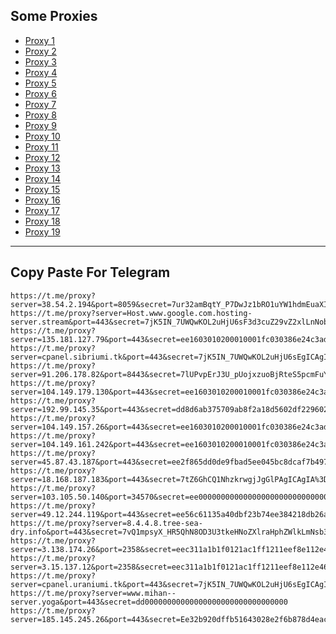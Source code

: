 Some Proxies
---
- [Proxy 1](https://t.me/proxy?server=38.54.2.194&port=8059&secret=7ur32amBqtY_P7DwJz1bRO1uYW1hdmEuaXI%3D)
- [Proxy 2](https://t.me/proxy?server=Host.www.google.com.hosting-server.stream&port=443&secret=7jK5IN_7UWQwKOL2uHjU6sF3d3cuZ29vZ2xlLnNob3A)
- [Proxy 3](https://t.me/proxy?server=135.181.127.79&port=443&secret=ee1603010200010001fc030386e24c3add74776974636863646e2e6e6574)
- [Proxy 4](https://t.me/proxy?server=cpanel.sibriumi.tk&port=443&secret=7jK5IN_7UWQwKOL2uHjU6sEgICAgICAgICAgICAgICA)
- [Proxy 5](https://t.me/proxy?server=91.206.178.82&port=8443&secret=7lUPvpErJ3U_pUojxzuoBjRteS5pcmFuY2VsbC5pcg%3D%3D)
- [Proxy 6](https://t.me/proxy?server=104.149.179.130&port=443&secret=ee1603010200010001fc030386e24c3add4d592e6952616e43656c6c2e4b6f73)
- [Proxy 7](https://t.me/proxy?server=192.99.145.35&port=443&secret=dd8d6ab375709ab8f2a18d5602df229602732e636f6d)
- [Proxy 8](https://t.me/proxy?server=104.149.157.26&port=443&secret=ee1603010200010001fc030386e24c3add4d592e6952616e43656c6c2e4b6f73)
- [Proxy 9](https://t.me/proxy?server=104.149.161.242&port=443&secret=ee1603010200010001fc030386e24c3add4d592e6952616e43656c6c2e4b6f73)
- [Proxy 10](https://t.me/proxy?server=45.87.43.187&port=443&secret=ee2f865dd0de9fbad5ee045bc8dcaf7b497777772e636c6f7564666c6172652e636f6d)
- [Proxy 11](https://t.me/proxy?server=18.168.187.183&port=443&secret=7tZ6GhCQ1NhzkrwgjJgGlPAgICAgIA%3D%3D)
- [Proxy 12](https://t.me/proxy?server=103.105.50.140&port=34570&secret=ee000000000000000000000000000000006d79736f6e2e64756f6c696e676f2e636f6d)
- [Proxy 13](https://t.me/proxy?server=49.12.244.119&port=443&secret=ee56c61135a40dbf23b74ee384218db26a5b756b2e73706f7274732e7961686f6f2e636f6d5d)
- [Proxy 14](https://t.me/proxy?server=8.4.4.8.tree-sea-dry.info&port=443&secret=7vQ1mpsyX_HR5QhN8OD3U3tkeHNoZXlraHphZWlkLmNsb3VkZnJvbnQubmV0)
- [Proxy 15](https://t.me/proxy?server=3.138.174.26&port=2358&secret=eec311a1b1f0121ac1ff1211eef8e112e4636f64652e676f6f676c652e636f6d)
- [Proxy 16](https://t.me/proxy?server=3.15.137.12&port=2358&secret=eec311a1b1f0121ac1ff1211eef8e112e4636f64652e676f6f676c652e636f6d)
- [Proxy 17](https://t.me/proxy?server=cpanel.uraniumi.tk&port=443&secret=7jK5IN_7UWQwKOL2uHjU6sEgICAgICAgICAgICAgICA)
- [Proxy 18](https://t.me/proxy?server=www.mihan--server.yoga&port=443&secret=dd00000000000000000000000000000000)
- [Proxy 19](https://t.me/proxy?server=185.145.245.26&port=443&secret=Ee32b920dffb51643028e2f6b878d4eac16d61696c2e676f6f6c652e746f6b686d65)
---
Copy Paste For Telegram
---
```
https://t.me/proxy?server=38.54.2.194&port=8059&secret=7ur32amBqtY_P7DwJz1bRO1uYW1hdmEuaXI%3D
https://t.me/proxy?server=Host.www.google.com.hosting-server.stream&port=443&secret=7jK5IN_7UWQwKOL2uHjU6sF3d3cuZ29vZ2xlLnNob3A
https://t.me/proxy?server=135.181.127.79&port=443&secret=ee1603010200010001fc030386e24c3add74776974636863646e2e6e6574
https://t.me/proxy?server=cpanel.sibriumi.tk&port=443&secret=7jK5IN_7UWQwKOL2uHjU6sEgICAgICAgICAgICAgICA
https://t.me/proxy?server=91.206.178.82&port=8443&secret=7lUPvpErJ3U_pUojxzuoBjRteS5pcmFuY2VsbC5pcg%3D%3D
https://t.me/proxy?server=104.149.179.130&port=443&secret=ee1603010200010001fc030386e24c3add4d592e6952616e43656c6c2e4b6f73
https://t.me/proxy?server=192.99.145.35&port=443&secret=dd8d6ab375709ab8f2a18d5602df229602732e636f6d
https://t.me/proxy?server=104.149.157.26&port=443&secret=ee1603010200010001fc030386e24c3add4d592e6952616e43656c6c2e4b6f73
https://t.me/proxy?server=104.149.161.242&port=443&secret=ee1603010200010001fc030386e24c3add4d592e6952616e43656c6c2e4b6f73
https://t.me/proxy?server=45.87.43.187&port=443&secret=ee2f865dd0de9fbad5ee045bc8dcaf7b497777772e636c6f7564666c6172652e636f6d
https://t.me/proxy?server=18.168.187.183&port=443&secret=7tZ6GhCQ1NhzkrwgjJgGlPAgICAgIA%3D%3D
https://t.me/proxy?server=103.105.50.140&port=34570&secret=ee000000000000000000000000000000006d79736f6e2e64756f6c696e676f2e636f6d
https://t.me/proxy?server=49.12.244.119&port=443&secret=ee56c61135a40dbf23b74ee384218db26a5b756b2e73706f7274732e7961686f6f2e636f6d5d
https://t.me/proxy?server=8.4.4.8.tree-sea-dry.info&port=443&secret=7vQ1mpsyX_HR5QhN8OD3U3tkeHNoZXlraHphZWlkLmNsb3VkZnJvbnQubmV0
https://t.me/proxy?server=3.138.174.26&port=2358&secret=eec311a1b1f0121ac1ff1211eef8e112e4636f64652e676f6f676c652e636f6d
https://t.me/proxy?server=3.15.137.12&port=2358&secret=eec311a1b1f0121ac1ff1211eef8e112e4636f64652e676f6f676c652e636f6d
https://t.me/proxy?server=cpanel.uraniumi.tk&port=443&secret=7jK5IN_7UWQwKOL2uHjU6sEgICAgICAgICAgICAgICA
https://t.me/proxy?server=www.mihan--server.yoga&port=443&secret=dd00000000000000000000000000000000
https://t.me/proxy?server=185.145.245.26&port=443&secret=Ee32b920dffb51643028e2f6b878d4eac16d61696c2e676f6f6c652e746f6b686d65
```
